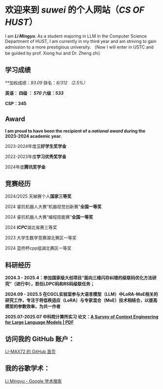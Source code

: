 # **欢迎来到 *suwei* 的个人网站（*CS OF HUST*）**



I am ***Li Mingyu***. As a student majoring in LLM in the Computer Science Department of HUST, I am currently in my third year and am striving to gain admission to a more prestigious university. （Now  I will enter in USTC and be guided by prof. Xiong hui and Dr. Zheng zhi）



## 学习成绩

**加权成绩：*93.09* 排名：*8/*312 （2.5%）** 

**英语： 四级 ： *570* 六级：*533***

**CSP：345**



## **Award**

**I am proud to have been the recipient of a *national award* during the 2023-2024 academic year.**

2023-2024年度**三好学生奖学金**

2022-2023年度**学习优秀奖学金**

2024年度**腾讯奖学金**



## **竞赛经历**



2024/2025 天梯赛个人**国家三等奖**

2024 睿抗机器人大赛“机器视觉创新赛”**全国一等奖**

2024 睿抗机器人大赛“编程技能赛”**全国一等奖**

2024 ***ICPC***湖北省赛三等奖

2023 大学生数学竞赛湖北赛区一等奖

2024 蓝桥杯cpp组湖北赛区一等奖



## 科研经历



**2024.3 - 2025.4：参加国家级大创项目“面向三维闪存纠错的级联码优化方法研究”（进行中），担任LDPC码和RS码级联任务；**

**2024.09 - 2025.5 在CGCL实验室参与大语言模型（LLM）中LoRA-MoE相关的研究工作，专注于将低秩适应（LoRA）与专家混合（MoE）技术相结合，以提高模型的参数效率，为共一作者**

**2025.07-2025.07 中科院计算所实习 论文：[A Survey of Context Engineering for Large Language Models | PDF](https://arxiv.org/pdf/2507.13334?)**



## 访问我的 GitHub 账户：

[LI-MAX72 的 GitHub 首页](https://github.com/LI-MAX72)

## 我的谷歌学术：

[‪Li Mingyu‬ - ‪Google 学术搜索‬](https://scholar.google.com/citations?hl=zh-CN&user=09-bVioAAAAJ)